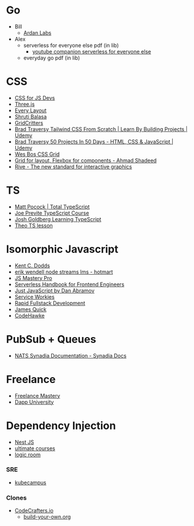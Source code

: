 # Go
- Bill
	- [Ardan Labs](https://courses.ardanlabs.com/enrollments)
- Alex
	- serverless for everyone else pdf (in lib)
		- [youtube companion serverless for everyone else](https://www.youtube.com/watch?v=rtC3xZwL-no)
	- everyday go pdf (in lib)

# CSS
- [CSS for JS Devs](https://courses.joshwcomeau.com/css-for-js)
- [Three.js](https://threejs-journey.com/lessons/introduction)
- [Every Layout](https://every-layout.dev/layouts/)
- [Shruti Balasa](https://www.shrutibalasa.com/)
- [GridCritters](https://gridcritters.com/)
- [Brad Traversy Tailwind CSS From Scratch | Learn By Building Projects | Udemy](https://www.udemy.com/course/tailwind-from-scratch/learn/lecture/32342372#overview)
- [Brad Traversy 50 Projects In 50 Days - HTML, CSS & JavaScript | Udemy](https://www.udemy.com/course/50-projects-50-days/learn/)
- [Wes Bos CSS Grid](https://cssgrid.io/)
- [Grid for layout, Flexbox for components - Ahmad Shadeed](https://ishadeed.com/article/grid-layout-flexbox-components/?utm_campaign=tailwind-weekly-093&utm_source=Tailwind+Weekly)
- [Rive - The new standard for interactive graphics](https://rive.app/)

# TS

- [Matt Pocock | Total TypeScript](https://www.totaltypescript.com/tutorials)
- [Joe Previte TypeScript Course](https://www.typescriptcourse.com/)
- [Josh Goldberg Learning TypeScript](https://www.learningtypescript.com/from-javascript-to-typescript/the-typeinator/)
- [Theo TS lesson](https://www.youtube.com/watch?v=RmGHnYUqQ4k)

# Isomorphic Javascript
- [Kent C. Dodds](https://kentcdodds.com/)
- [erik wendell node streams lms - hotmart](https://purchase.hotmart.com/purchase/detail/2105756?purchaseId=175204994)
- [JS Mastery Pro](https://javascript-mastery.teachable.com/courses)
- [Serverless Handbook for Frontend Engineers](https://serverlesshandbook.dev/)
- [Just JavaScript by Dan Abramov](https://justjavascript.com/learn)
- [Service Workies](https://serviceworkies.com/)
- [Rapid Fullstack Development](https://codecapers.gumroad.com/)
- [James Quick](https://learn.jamesqquick.com/dashboard)
- [CodeHawke](https://codehawke.com/)

# PubSub + Queues
- [NATS Synadia Documentation - Synadia Docs](https://docs.synadia.com/)

# Freelance
- [Freelance Mastery](https://freelancemastery.dev/)
- [Dapp University](https://dappuniversity.teachable.com/)

# Dependency Injection
- [Nest JS](https://learn.nestjs.com/courses/enrolled/591712)
- [ultimate courses](https://app.ultimatecourses.com/my-account)
- [logic room](https://www.logicroom.co/)


### SRE
- [kubecampus](https://kubecampus.io/kubernetes/courses/)

### Clones
- [CodeCrafters.io](https://CodeCrafters.io)
	- [build-your-own.org](https://build-your-own.org)

